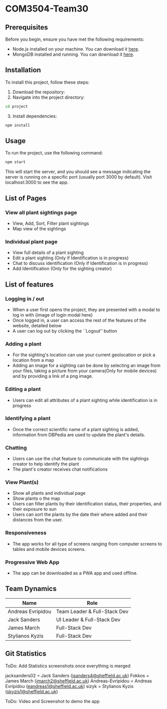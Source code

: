 # COM3504-Team30

## Prerequisites

Before you begin, ensure you have met the following requirements:

- Node.js installed on your machine. You can download it [here](https://nodejs.org/).
- MongoDB installed and running. You can download it [here](https://www.mongodb.com/try/download/community).

## Installation

To install this project, follow these steps:

1. Download the repository:
2. Navigate into the project directory:
```bash
cd project
```

3. Install dependencies:
```bash
npm install
```

## Usage
To run the project, use the following command:
```bash
npm start
```
This will start the server, and you should see a message indicating the server is running on a specific port (usually port 3000 by default).
Visit localhost:3000 to see the app.

## List of Pages
### View all plant sightings page
- View, Add, Sort, Filter plant sightings
- Map view of the sightings
### Individual plant page
- View full details of a plant sighting
- Edit a plant sighting (Only if Identification is in progress)
- Chat to discuss identification (Only if Identification is in progress)
- Add Identification (Only for the sighting creator)

## List of features
### Logging in / out
- When a user first opens the project, they are presented with a modal to log in with
{image of login modal here}
- Once logged in, a user can access the rest of the features of the website, detailed below
- A user can log out by clicking the ``Logout’’ button
### Adding a plant
- For the sighting's location can use your current geolocation or pick a location from a map
- Adding an image for a sighting can be done by selecting an image from your files, taking a picture from your camera(Only for mobile devices) and by providing a link of a png image.
### Editing a plant
- Users can edit all attributes of a plant sighting while identification is in progress
### Identifying a plant
- Once the correct scientific name of a plant sighting is added, information from DBPedia are used to update the plant's details. 
### Chatting
- Users can use the chat feature to communicate with the sightings creator to help identify the plant
- The plant's creator receives chat notifications
### View Plant(s)
- Show all plants and individual page
- Show plants o the map
- Users can filter plants by their identification status, their properties, and their exposure to sun
- Users can sort the plants by the date their where added and their distances from the user.
### Responsiveness
- The app works for all type of screens ranging from computer screens to tables and mobile devices screens.
### Progressive Web App
- The app can be downloaded as a PWA app and used offline.


## Team Dynamics
| Name      	| Role      	|
|---------------|---------------|
| Andreas Evripidou 	| Team Leader & Full-Stack Dev |
| Jack Sanders	|  UI Leader & Full-Stack Dev |
| James March		 |  Full-Stack Dev  	|
| Stylianos Kyzis 	|  Full-Stack Dev 	|

## Git Statistics

ToDo: Add Statistics screenshots once everything is merged

jacksanders02 = Jack Sanders (jsanders4@sheffield.ac.uk)
Fokkos = James March (jmarch2@sheffield.ac.uk)
Andreas-Evripidou = Andreas Evripidou (eandreas1@sheffield.ac.uk)
sizyk = Stylianos Kyzis (skyzis1@sheffield.ac.uk)



ToDo: Video and Screenshot to demo the app
